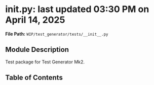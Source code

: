 # __init__.py: last updated 03:30 PM on April 14, 2025

**File Path:** `WIP/test_generator/tests/__init__.py`

## Module Description

Test package for Test Generator Mk2.

## Table of Contents
